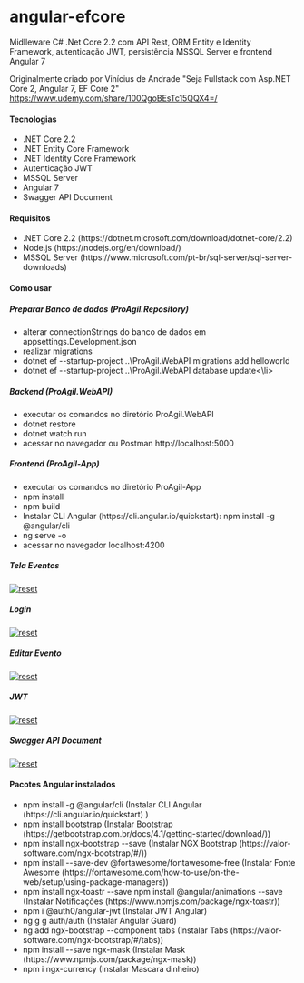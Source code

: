 # angular-efcore
Midlleware C# .Net Core 2.2 com API Rest, ORM Entity e Identity Framework, autenticação JWT, persistência MSSQL Server e frontend Angular 7

Originalmente criado por Vinícius de Andrade "Seja Fullstack com Asp.NET Core 2, Angular 7, EF Core 2" https://www.udemy.com/share/100QgoBEsTc15QQX4=/

<h4>Tecnologias</h4>
<ul>
  <li>.NET Core 2.2</li>
  <li>.NET Entity Core Framework</li>
  <li>.NET Identity Core Framework </li>
  <li>Autenticação JWT</li>
  <li>MSSQL Server</li>
  <li>Angular 7</li>
  <li>Swagger API Document</li>
 </ul>

 <h4>Requisitos</h4>
 <ul>
  <li>.NET Core 2.2 (https://dotnet.microsoft.com/download/dotnet-core/2.2)</li>
  <li>Node.js (https://nodejs.org/en/download/) </li> 
  <li>MSSQL Server (https://www.microsoft.com/pt-br/sql-server/sql-server-downloads) </li>
 </ul>

 <h4>Como usar</h4>
 <h5>Preparar Banco de dados (ProAgil.Repository)</h5>
 <ul>
 <li>alterar connectionStrings do banco de dados em appsettings.Development.json</li>
  <li>realizar migrations</li>
  <li>dotnet ef --startup-project ..\ProAgil.WebAPI migrations add helloworld</li>
  <li>dotnet ef --startup-project ..\ProAgil.WebAPI database update<\li>
</ul> 
 <h5>Backend (ProAgil.WebAPI)</h5>
 <ul> 
   <li>executar os comandos no diretório ProAgil.WebAPI</li>
  <li>dotnet restore </li>
  <li>dotnet watch run </li> 
  <li>acessar no navegador ou Postman http://localhost:5000 </li> 
 </ul>
 <h5>Frontend (ProAgil-App)</h5>
 <ul>
  <li>executar os comandos no diretório ProAgil-App</li>
  <li>npm install </li>
  <li>npm build  </li> 
  <li>Instalar CLI Angular (https://cli.angular.io/quickstart): npm install -g @angular/cli</li>
  <li>ng serve -o</li> 
  <li>acessar no navegador localhost:4200 </li> 
 </ul>
 
 <h5>Tela Eventos</h5>
<p><a target="_blank" rel="noopener noreferrer" href="https://user-images.githubusercontent.com/22710963/61652208-d414a600-ac8d-11e9-8f80-c8487e7fce3a.png">
<img src="https://user-images.githubusercontent.com/22710963/61652208-d414a600-ac8d-11e9-8f80-c8487e7fce3a.png" alt="reset" style="max-width:100%;"></a></p> 
 
 <h5>Login</h5>
 <p><a target="_blank" rel="noopener noreferrer" href="https://user-images.githubusercontent.com/22710963/61652753-14285880-ac8f-11e9-8806-b56b95f5fdd3.png">
 <img src="https://user-images.githubusercontent.com/22710963/61652753-14285880-ac8f-11e9-8806-b56b95f5fdd3.png" alt="reset" style="max-width:100%;"></a></p> 
  
 <h5>Editar Evento</h5>
 <p><a target="_blank" rel="noopener noreferrer" href="https://user-images.githubusercontent.com/22710963/61652913-6c5f5a80-ac8f-11e9-9073-73fe8a1acd58.png">
 <img src="https://user-images.githubusercontent.com/22710963/61652913-6c5f5a80-ac8f-11e9-9073-73fe8a1acd58.png" alt="reset" style="max-width:100%;"></a></p> 
 
 <h5>JWT</h5>
  <p><a target="_blank" rel="noopener noreferrer" href="https://user-images.githubusercontent.com/22710963/61660050-66717580-ac9f-11e9-829d-af442dc7355b.png">
 <img src="https://user-images.githubusercontent.com/22710963/61660050-66717580-ac9f-11e9-829d-af442dc7355b.png" alt="reset" style="max-width:100%;"></a></p> 

<h5>Swagger API Document</h5>
<p><a target="_blank" rel="noopener noreferrer" href="https://user-images.githubusercontent.com/22710963/61677991-e7e4fa00-acd7-11e9-9196-1593b648548c.png">
 <img src="https://user-images.githubusercontent.com/22710963/61677991-e7e4fa00-acd7-11e9-9196-1593b648548c.png" alt="reset" style="max-width:100%;"></a></p> 

 
 <h4>Pacotes Angular instalados</h4>
  <ul>
 <li>npm install -g @angular/cli (Instalar CLI Angular (https://cli.angular.io/quickstart) )</li>
  <li>npm install bootstrap (Instalar Bootstrap (https://getbootstrap.com.br/docs/4.1/getting-started/download/)) </li>
  <li>npm install ngx-bootstrap --save (Instalar NGX Bootstrap (https://valor-software.com/ngx-bootstrap/#/))</li> 
  <li>npm install --save-dev @fortawesome/fontawesome-free (Instalar Fonte Awesome (https://fontawesome.com/how-to-use/on-the-web/setup/using-package-managers))</li> 
  <li> npm install ngx-toastr --save
npm install @angular/animations --save (Instalar Notificações (https://www.npmjs.com/package/ngx-toastr)) </li> 
  
  <li>npm i @auth0/angular-jwt (Instalar JWT Angular)</li>
  <li>ng g g auth/auth (Instalar Angular Guard) </li> 
  <li>ng add ngx-bootstrap --component tabs (Instalar Tabs (https://valor-software.com/ngx-bootstrap/#/tabs))</li>  
  <li>npm install --save ngx-mask (Instalar Mask (https://www.npmjs.com/package/ngx-mask))</li>
  <li>npm i ngx-currency (Instalar Mascara dinheiro)</li>
 </ul>
  
 

 
 
